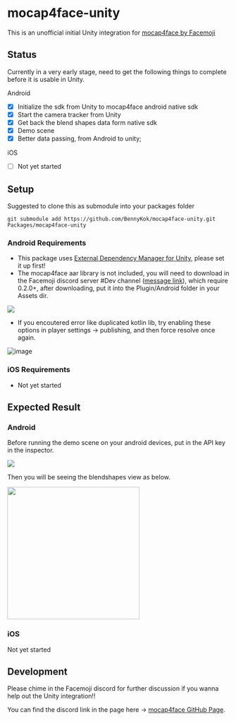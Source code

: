 # mocap4face-unity 
This is an unofficial initial Unity integration for [mocap4face by Facemoji](https://github.com/facemoji/mocap4face)

## Status

Currently in a very early stage, need to get the following things to complete before it is usable in Unity.

Android
- [x] Initialize the sdk from Unity to mocap4face android native sdk
- [x] Start the camera tracker from Unity
- [x] Get back the blend shapes data form native sdk
- [x] Demo scene
- [x] Better data passing, from Android to unity;

iOS
- [ ] Not yet started

## Setup

Suggested to clone this as submodule into your packages folder


```
git submodule add https://github.com/BennyKok/mocap4face-unity.git Packages/mocap4face-unity 
```

### Android Requirements
- This package uses [External Dependency Manager for Unity](https://github.com/googlesamples/unity-jar-resolver), please set it up first!
- The mocap4face aar library is not included, you will need to download in the Facemoji discord server #Dev channel ([message link](https://discord.com/channels/904757187522478131/905871468972343307/907051992915001345)), which require 0.2.0+, after downloading, put it into the Plugin/Android folder in your Assets dir.

![](.screenshots/2021-11-18-23-26-52.png)

- If you encoutered error like duplicated kotlin lib, try enabling these options in player settings -> publishing, and then force resolve once again.

![image](https://user-images.githubusercontent.com/18395202/149381299-dda66e37-8b7e-4dda-bf87-63a8e2f96752.png)



### iOS Requirements
- Not yet started

## Expected Result

### Android
Before running the demo scene on your android devices, put in the API key in the inspector.

![](.screenshots/Screenshot_2021-12-12_155632.png)

Then you will be seeing the blendshapes view as below.

<img src=".screenshots/Screenshot_20211212-155331.png" width="300"/>

### iOS
Not yet started



## Development

Please chime in the Facemoji discord for further discussion if you wanna help out the Unity integration!!

You can find the discord link in the page here -> [mocap4face GitHub Page](https://github.com/facemoji/mocap4face).
